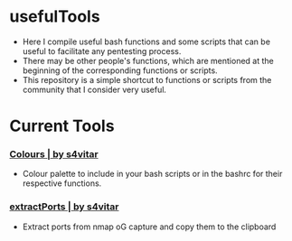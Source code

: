 # usefulTools
- Here I compile useful bash functions and some scripts that can be useful to facilitate any pentesting process.
- There may be other people's functions, which are mentioned at the beginning of the corresponding functions or scripts.
- This repository is a simple shortcut to functions or scripts from the community that I consider very useful.

# Current Tools
### [Colours | by s4vitar](https://github.com/sikumy/usefulTools/blob/main/colours)
- Colour palette to include in your bash scripts or in the bashrc for their respective functions.
###  [extractPorts | by s4vitar](https://github.com/sikumy/usefulTools/blob/main/extractPorts)
- Extract ports from nmap oG capture and copy them to the clipboard
